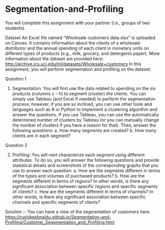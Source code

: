 # Segmentation-and-Profiling
You will complete this assignment with your partner (i.e., groups of two students).

Dataset
An Excel file named “Wholesale customers data.xlsx” is uploaded on Canvas. It contains information about the clients of a wholesale distributor and the annual spending of each client in monetary units on different types of products (e.g., milk, grocery, and detergents paper). More information about the dataset are provided here: http://archive.ics.uci.edu/ml/datasets/Wholesale+customers
In this assignment, you will perform segmentation and profiling on the dataset.

Question 1

1. Segmentation: You will first use the data related to spending on the six products (columns c – h) to segment (cluster) the clients. You can simply use Tableau (and Excel if needed) to perform the segmentation process; however, if you are so inclined, you can use other tools and languages such as R or Python to implement a clustering algorithm and answer the questions. If you use Tableau, you can use the automatically determined number of clusters by Tableau (or you can manually change the number of clusters if you have a reason for that).
Then, answer the following questions:
a. How many segments are created?
b. How many clients are in each segment?

Question 2

2. Profiling: You will next characterize each segment using different attributes. To do so, you will answer the following questions and provide statistical details and screenshots of the corresponding graphs that you use to answer each question:
a. How are the segments different in terms of the types and volumes of purchased products?
b. How are the segments different in terms of regions? In other words, is there any significant association between specific regions and specific segments of clients?
c. How are the segments different in terms of channels? In other words, is there any significant association between specific channels and specific segments of clients?



Solution :-
You can have a view of the segmentation of customers here. 
https://rushikeshnaidu.github.io/Segmentation-and-Profiling/Customer_Segementation_and_Profiling.html
